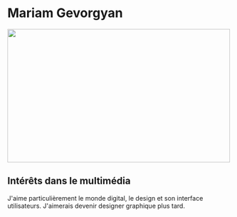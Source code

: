 <!DOCTYPE html>
<html lang="fr">
<head>
    <meta charset="UTF-8">
    <meta name="viewport" content="width=device-width, initial-scale=1.0">
</head>
<body>
    <h1>Mariam Gevorgyan</h1>
    <img src= "https://th.bing.com/th/id/OIP.tXkdOxx4RhhCMYYdCyscdwHaF7?w=234&h=187&c=7&r=0&o=5&pid=1.7" width="500" height="300">
    <h2>Intérêts dans le multimédia</h2>
    <p>J'aime particulièrement le monde digital, le design et son interface utilisateurs. J'aimerais devenir designer graphique plus tard.</p>
</body>
</html>
